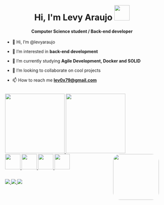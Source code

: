 <div>
  <h1 align="center">Hi, I'm Levy Araujo <img src="https://media2.giphy.com/media/LOnt6uqjD9OexmQJRB/200w.gif" width="50"></h1>
  <h4 align="center">Computer Science student / Back-end developer</h3>

  - 👋 Hi, I’m @levyaraujo

  - 👀 I’m interested in **back-end development**

  - 🌱 I’m currently studying **Agile Development, Docker and SOLID**

  - 💞️ I’m looking to collaborate on cool projects

  - 📫 How to reach me **lev0x79@gmail.com**
  
  
</div>

## 

<div align="left">
  <a href="https://github.com/levyaraujo">
  <img height="195em" src="https://github-readme-stats.vercel.app/api?username=levyaraujo&show_icons=true&theme=nightowl">
  <img height="195em" src="https://github-readme-stats.vercel.app/api/top-langs/?username=levyaraujo&langs_count=8&theme=nightowl"/>
</div>

<div>
  <img height="50" width="50" src="https://cdn.jsdelivr.net/gh/devicons/devicon/icons/python/python-original.svg" />
  <img height="50" width="50" src="https://cdn.jsdelivr.net/gh/devicons/devicon/icons/css3/css3-original.svg" />
  <img height="50" width="50" src="https://cdn.jsdelivr.net/gh/devicons/devicon/icons/html5/html5-original.svg" />
  <img height="50" width="50" src="https://cdn.jsdelivr.net/gh/devicons/devicon/icons/git/git-original.svg" />
  <img align="right" style="border-radius: 15%;" width="150em" height="150em" src="https://media2.giphy.com/media/X8Vx8K7fv54g9jMWQ5/giphy.gif">
</div>

##

<div>
  <a href="mailto:levydun@gmail.com" target="_blanck"> <img src="https://img.shields.io/badge/Gmail-D14836?style=for-the-badge&logo=gmail&logoColor=white" /> </a>
  <a href="https://www.instagram.com/_levyaraujo/" target="_blank"> <img src="https://img.shields.io/badge/Instagram-E4405F?style=for-the-badge&logo=instagram&logoColor=white"     /> </a>
  <a heref=""> <img src="https://img.shields.io/badge/LinkedIn-0077B5?style=for-the-badge&logo=linkedin&logoColor=white"> </a>
</div>
